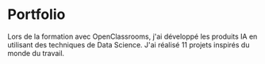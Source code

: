 # Portfolio
Lors de la formation avec OpenClassrooms, j'ai développé les produits IA en utilisant des techniques de Data Science. J'ai réalisé 11 projets inspirés du monde du travail.
